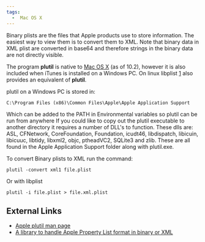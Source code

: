 ```yaml
---
tags:
  -  Mac OS X
---
```

Binary plists are the files that Apple products use to store
information. The easiest way to view them is to convert them to XML.
Note that binary data in XML plist are converted in base64 and therefore
strings in the binary data are not directly visible.

The program **plutil** is native to [Mac OS X](mac_os_x.md) (as
of 10.2), however it is also included when iTunes is installed on a
Windows PC. On linux libplist
[1](http://cgit.sukimashita.com/libplist.git) also provides an
equivalent of **plutil**.

plutil on a Windows PC is stored in:

    C:\Program Files (x86)\Common Files\Apple\Apple Application Support

Which can be added to the PATH in Environmental variables so plutil can
be run from anywhere If you could like to copy out the plutil executable
to another directory it requires a number of DLL's to function. These
dlls are: ASL, CFNetwork, CoreFoundation, Foundation, icudt46,
libdispatch, libicuin, libicuuc, libtidy, libxml2, objc, ptheadVC2,
SQLite3 and zlib. These are all found in the Apple Application Support
folder along with plutil.exe.

To convert Binary plists to XML run the command:

    plutil -convert xml1 file.plist

Or with libplist

    plutil -i file.plist > file.xml.plist

## External Links

- [Apple plutil man
  page](http://developer.apple.com/library/mac/#documentation/Darwin/Reference/ManPages/man1/plutil.1.html)
- [A library to handle Apple Property List format in binary or
  XML](http://cgit.sukimashita.com/libplist.git/)

